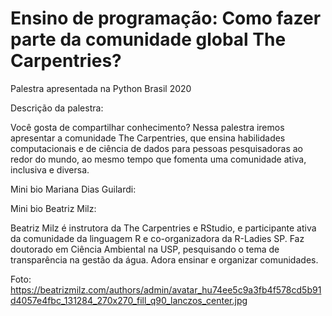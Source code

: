 # Ensino de programação: Como fazer parte da comunidade global The Carpentries?

Palestra apresentada na Python Brasil 2020

Descrição da palestra:

Você gosta de compartilhar conhecimento? Nessa palestra iremos apresentar a comunidade The Carpentries, que ensina habilidades computacionais e de ciência de dados para pessoas pesquisadoras ao redor do mundo, ao mesmo tempo que fomenta uma comunidade ativa, inclusiva e diversa.

Mini bio Mariana Dias Guilardi:



Mini bio Beatriz Milz:

Beatriz Milz é instrutora da The Carpentries e RStudio, e participante ativa da comunidade da linguagem R e co-organizadora da R-Ladies SP. Faz doutorado em Ciência Ambiental na USP, pesquisando o tema de transparência na gestão da água. Adora ensinar e organizar comunidades.

Foto: https://beatrizmilz.com/authors/admin/avatar_hu74ee5c9a3fb4f578cd5b91d4057e4fbc_131284_270x270_fill_q90_lanczos_center.jpg
